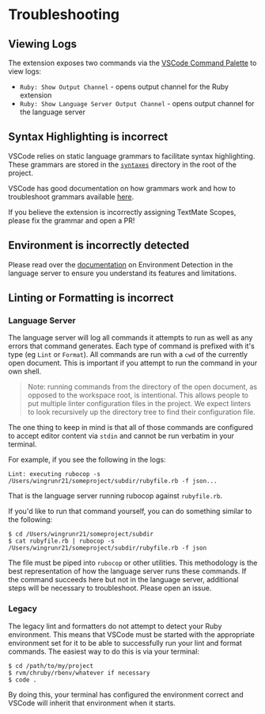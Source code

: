 # Troubleshooting

## Viewing Logs

The extension exposes two commands via the [VSCode Command Palette](https://code.visualstudio.com/docs/getstarted/userinterface#_command-palette) to view logs:

- `Ruby: Show Output Channel` - opens output channel for the Ruby extension
- `Ruby: Show Language Server Output Channel` - opens output channel for the language server

## Syntax Highlighting is incorrect

VSCode relies on static language grammars to facilitate syntax highlighting. These grammars are stored in the [`syntaxes`]() directory in the root of the project.

VSCode has good documentation on how grammars work and how to troubleshoot grammars available [here](https://code.visualstudio.com/api/language-extensions/syntax-highlight-guide#scope-inspector).

If you believe the extension is incorrectly assigning TextMate Scopes, please fix the grammar and open a PR!

## Environment is incorrectly detected

Please read over the [documentation](https://github.com/rubyide/vscode-ruby/blob/main/docs/language-server.md) on Environment Detection in the language server to ensure you understand its features and limitations.

## Linting or Formatting is incorrect

### Language Server

The language server will log all commands it attempts to run as well as any errors that command generates. Each type of command is prefixed with it's type (eg `Lint` or `Format`). All commands are run with a `cwd` of the currently open document. This is important if you attempt to run the command in your own shell.

> Note: running commands from the directory of the open document, as opposed to the workspace root, is intentional. This allows people to put multiple linter configuration files in the project. We expect linters to look recursively up the directory tree to find their configuration file.

The one thing to keep in mind is that all of those commands are configured to accept editor content via `stdin` and cannot be run verbatim in your terminal.

For example, if you see the following in the logs:

```
Lint: executing rubocop -s /Users/wingrunr21/someproject/subdir/rubyfile.rb -f json...
```

That is the language server running rubocop against `rubyfile.rb`.

If you'd like to run that command yourself, you can do something similar to the following:

```shell
$ cd /Users/wingrunr21/someproject/subdir
$ cat rubyfile.rb | rubocop -s /Users/wingrunr21/someproject/subdir/rubyfile.rb -f json
```

The file must be piped into `rubocop` or other utilities. This methodology is the best representation of how the language server runs these commands. If the command succeeds here but not in the language server, additional steps will be necessary to troubleshoot. Please open an issue.

### Legacy

The legacy lint and formatters do not attempt to detect your Ruby environment. This means that VSCode must be started with the appropriate environment set for it to be able to successfully run your lint and format commands. The easiest way to do this is via your terminal:

```shell
$ cd /path/to/my/project
$ rvm/chruby/rbenv/whatever if necessary
$ code .
```

By doing this, your terminal has configured the environment correct and VSCode will inherit that environment when it starts.
